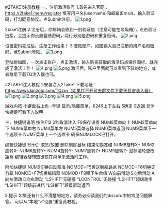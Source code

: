 #2TAKE1注册教程
一、注册激活账号
1.首先进入官网：https://2take1.menu/register
填写用户名(username)和邮箱(Email)，输入验证码，打勾同意协议。点Submit注册。
![1.png](https://s2.loli.net/2022/04/11/iH9LJWxGAFPT1QO.png)

2take1注册
2.注册后，你邮箱会收到一封验证信（注意可能在垃圾箱），点击验证链接，会提示你设置登陆密码，两行分别是密码和重复密码。
![2.png](https://s2.loli.net/2022/04/11/s6e75GufnN9zwgV.png)

设置密码完成后，注册工作结束！
3.登陆账户，如图输入自己注册的用户名和密码，点Submit登陆。
![3.png](https://s2.loli.net/2022/04/11/wlhYcyH1IsN2Rxj.png)

登陆后如图，一次点击账户，点击激活，输入购买获取的激活码点保存图标。就完成了激活工作！
![4.png](https://s2.loli.net/2022/04/11/q3eSZKtrTQU6A2M.png)
![5.png](https://s2.loli.net/2022/04/11/4EnZTx2OwLkCtMV.png)
激活后，账户里面就可以看到下载的地方，或者群里下载TQ注入器也可。

#2TAKE1注入教程
1.安装注入2Take1
下载地址：https://wws.lanzoui.com/TQzrq（如果打不开可去群文件下载天启安装入器）
![1.png](https://s2.loli.net/2022/04/11/mwEs8QTcrVJ2t3n.png)
![2.png](https://s2.loli.net/2022/04/11/e4kT2aupNBhH6Zi.png)
![3.png](https://s2.loli.net/2022/04/11/DEajAwyOvxeq9UJ.png)
![4.png](https://s2.loli.net/2022/04/11/cDV1ny6rouhLXxq.png)
![5.png](https://s2.loli.net/2022/04/11/4xlVdGmCvFy1Dgp.png)


游戏内按 小键盘右上角 -号键  显示/隐藏菜单，8246上下左右  5确定  0返回
具体快捷键可看下方说明

三、快捷键说明
按住F12 2秒取消注入
F9保存设置
NUM8菜单向上
NUM2菜单向下
NUM6菜单右
NUM4菜单左
NUM5菜单选择
NUM0菜单返回
NUM9菜单下一个选项卡
NUM7菜单上一个选项卡
确保NUMLOCK已打开。

编辑快捷键
E行动-取货/放置
删除删除目标
结束切换冻结
NUM8旋转X+
NUM2旋转X-
NUM6旋转Y+
NUM4旋转Y-
NUM7旋转Z+
NUM9旋转Z-
鼠标滚轮更改距离
编辑器旋转热键仅在菜单未激活时工作。

附加快捷键
NUM9切换自动瞄准
NOMOD+F5传送到航路点
NOMOD+F6切换无剪辑
NOMOD+F7切换编辑器
NOMOD+F8赋予生命值
W向前滑动
S向后滑动
A向左滑动
D向右滑动
“LSHIFT”无碰撞
“LCONTROL”无碰撞
“LSHIFT”超级跑步
“LSHIFT”超级前进档
“LSHIFT”超级驱动返回

5.提示
如果还有什么不清楚的地方，请务必阅读我们的discord中的常见问题解答。
可以从“本地”>“设置”重复此教程。